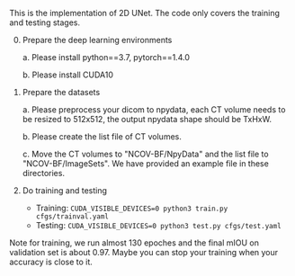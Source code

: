 This is the implementation of 2D UNet. The code only covers the training and testing stages.


0. Prepare the deep learning environments

    a. Please install python==3.7, pytorch==1.4.0

    b. Please install CUDA10

1. Prepare the datasets

    a. Please preprocess your dicom to npydata, each CT volume needs to be resized to 512x512, the output npydata shape should be TxHxW.

    b. Please create the list file of CT volumes.

    c. Move the CT volumes to "NCOV-BF/NpyData" and the list file to "NCOV-BF/ImageSets". We have provided an example file in these directories.

2. Do training and testing

    - Training: `CUDA_VISIBLE_DEVICES=0 python3 train.py cfgs/trainval.yaml`
    - Testing: `CUDA_VISIBLE_DEVICES=0 python3 test.py cfgs/test.yaml`


Note for training, we run almost 130 epoches and the final mIOU on validation set is about 0.97. Maybe you can stop your training when your accuracy is close to it.
